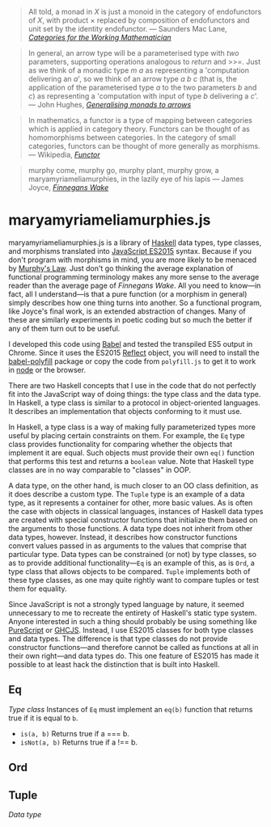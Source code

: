 > All told, a monad in _X_ is just a monoid in the category of endofunctors of _X_, with product × replaced by composition of endofunctors and unit set by the identity endofunctor.
> — Saunders Mac Lane, [_Categories for the Working Mathematician_](http://bit.ly/1MbDPv3)

> In general, an arrow type will be a parameterised type with _two_ parameters, supporting operations analogous to _return_ and >>=. Just as we think of a monadic type _m a_ as representing a 'computation delivering an _a_', so we think of an arrow type _a b c_ (that is, the application of the parameterised type _a_ to the two parameters _b_ and _c_) as representing a 'computation with input of type _b_ delivering a _c_'.
> — John Hughes, [_Generalising monads to arrows_](http://www.sciencedirect.com/science/article/pii/S0167642399000234)

> In mathematics, a functor is a type of mapping between categories which is applied in category theory. Functors can be thought of as homomorphisms between categories. In the category of small categories, functors can be thought of more generally as morphisms.
> — Wikipedia, [_Functor_](https://en.wikipedia.org/wiki/Functor)

> murphy come, murphy go, murphy plant, murphy grow, a maryamyriameliamurphies, in the lazily eye of his lapis
> — James Joyce, [_Finnegans Wake_](http://www.trentu.ca/faculty/jjoyce/fw-293.htm)

# maryamyriameliamurphies.js

maryamyriameliamurphies.js is a library of [Haskell](https://www.haskell.org) data types, type classes, and morphisms translated into [JavaScript ES2015](http://www.ecma-international.org/ecma-262/6.0/) syntax. Because if you don't program with morphisms in mind, you are more likely to be menaced by [Murphy's Law](https://en.wikipedia.org/wiki/Murphy%27s_law). Just don't go thinking the average explanation of functional programming terminology makes any more sense to the average reader than the average page of _Finnegans Wake_. All you need to know—in fact, all I understand—is that a pure function (or a morphism in general) simply describes how one thing turns into another. So a functional program, like Joyce's final work, is an extended abstraction of changes. Many of these are similarly experiments in poetic coding but so much the better if any of them turn out to be useful.

I developed this code using [Babel](http://babeljs.io/) and tested the transpiled ES5 output in Chrome. Since it uses the ES2015 [Reflect](https://developer.mozilla.org/en-US/docs/Web/JavaScript/Reference/Global_Objects/Reflect) object, you will need to install the [babel-polyfill](http://babeljs.io/docs/usage/polyfill/) package or copy the code from `polyfill.js` to get it to work in [node](https://nodejs.org/en/) or the browser.

There are two Haskell concepts that I use in the code that do not perfectly fit into the JavaScript way of doing things: the type class and the data type. In Haskell, a type class is similar to a protocol in object-oriented languages.
It describes an implementation that objects conforming to it must use.

In Haskell, a type class is a way of making fully parameterized types more useful by placing certain constraints on them. For example, the `Eq` type class provides functionality for comparing whether the objects that implement it are equal. Such objects must provide their own `eq()` function that performs this test and returns a `boolean` value. Note that Haskell type classes are in no way comparable to "classes" in OOP.

A data type, on the other hand, is much closer to an OO class definition, as it does describe a custom type. The `Tuple` type is an example of a data type, as it represents a container for other, more basic values. As is often the case with objects in classical languages, instances of Haskell data types are created with special constructor functions that initialize them based on the arguments to those functions. A data type does not inherit from other data types, however. Instead, it describes how constructor functions convert values passed in as arguments to the values that comprise that particular type. Data types can be constrained (or not) by type classes, so as to provide additional functionality—`Eq` is an example of this, as is `Ord`, a type class that allows objects to be compared. `Tuple` implements both of these type classes, as one may quite rightly want to compare tuples or test them for equality.

Since JavaScript is not a strongly typed language by nature, it seemed unnecessary to me to recreate the entirety of Haskell's static type system. Anyone interested in such a thing should probably be using something like [PureScript](http://www.purescript.org) or [GHCJS](https://github.com/ghcjs/ghcjs). Instead, I use ES2015 classes for both type classes and data types. The difference is that type classes do not provide constructor functions—and
therefore cannot be called as functions at all in their own right—and data types do. This one feature of ES2015 has made it possible to at least hack the distinction that is built into Haskell.

## Eq
*Type class*
Instances of `Eq` must implement an `eq(b)` function that returns true if it is equal to `b`.
- `is(a, b)` Returns true if a === b.
- `isNot(a, b)` Returns true if a !== b.

## Ord


## Tuple
*Data type*

